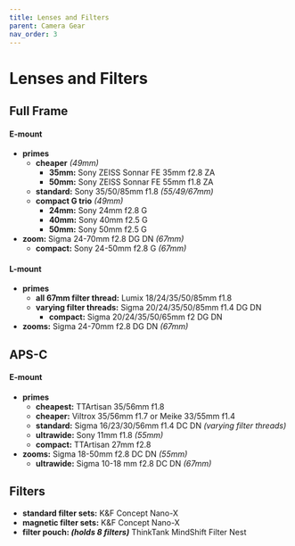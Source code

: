 ```yaml
---
title: Lenses and Filters
parent: Camera Gear
nav_order: 3
---
```

# Lenses and Filters

## Full Frame

#### E-mount

- **primes**
	- **cheaper** *(49mm)*
		- **35mm:** Sony ZEISS Sonnar FE 35mm f2.8 ZA
		- **50mm:** Sony ZEISS Sonnar FE 55mm f1.8 ZA
	- **standard:** Sony 35/50/85mm f1.8 *(55/49/67mm)*
	- **compact G trio** *(49mm)*
		- **24mm:** Sony 24mm f2.8 G
		- **40mm:** Sony 40mm f2.5 G
		- **50mm:** Sony 50mm f2.5 G
- **zoom:** Sigma 24-70mm f2.8 DG DN *(67mm)*
	- **compact:** Sony 24-50mm f2.8 G *(67mm)*

#### L-mount

- **primes** 
	- **all 67mm filter thread:** Lumix 18/24/35/50/85mm f1.8
	- **varying filter threads:** Sigma 20/24/35/50/85mm f1.4 DG DN
		- **compact:** Sigma 20/24/35/50/65mm f2 DG DN
- **zooms:** Sigma 24-70mm f2.8 DG DN *(67mm)*

## APS-C

#### E-mount

- **primes** 
	- **cheapest:** TTArtisan 35/56mm f1.8
	- **cheaper:** Viltrox 35/56mm f1.7 or Meike 33/55mm f1.4
	- **standard:** Sigma 16/23/30/56mm f1.4 DC DN *(varying filter threads)*
	- **ultrawide:** Sony 11mm f1.8 *(55mm)*
	- **compact:** TTArtisan 27mm f2.8
- **zooms:** Sigma 18-50mm f2.8 DC DN *(55mm)*
	- **ultrawide:** Sigma 10-18 mm f2.8 DC DN *(67mm)* 

## Filters

- **standard filter sets:** K&F Concept Nano-X
- **magnetic filter sets:** K&F Concept Nano-X
- **filter pouch: *(holds 8 filters)*** ThinkTank MindShift Filter Nest
